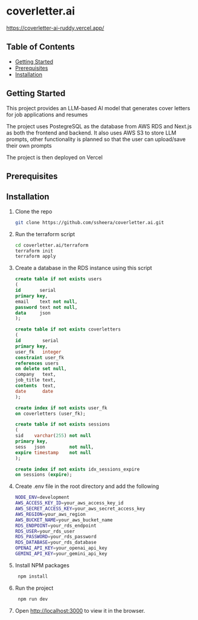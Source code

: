 # coverletter.ai
https://coverletter-ai-ruddy.vercel.app/

## Table of Contents
- [Getting Started](#getting-started)
- [Prerequisites](#prerequisites)
- [Installation](#installation)

## Getting Started
This project provides an LLM-based AI model that generates cover letters for job applications and resumes

The project uses PostegreSQL as the database from AWS RDS and Next.js as both the frontend and backend. It also uses AWS S3 to store LLM prompts, other functionality is planned so that the user can upload/save their own prompts

The project is then deployed on Vercel

## Prerequisites

## Installation
1. Clone the repo
   ```sh
   git clone https://github.com/ssheera/coverletter.ai.git
    ```
2. Run the terraform script
   ```sh
   cd coverletter.ai/terraform
   terraform init
   terraform apply
   ```
3. Create a database in the RDS instance using this script
    ```sql
    create table if not exists users
   (
   id       serial
   primary key,
   email    text not null,
   password text not null,
   data     json
   );
   
   create table if not exists coverletters
   (
   id        serial
   primary key,
   user_fk   integer
   constraint user_fk
   references users
   on delete set null,
   company   text,
   job_title text,
   contents  text,
   date      date
   );
   
   create index if not exists user_fk
   on coverletters (user_fk);
   
   create table if not exists sessions
   (
   sid    varchar(255) not null
   primary key,
   sess   json         not null,
   expire timestamp    not null
   );
   
   create index if not exists idx_sessions_expire
   on sessions (expire);

   ```
4. Create .env file in the root directory and add the following
   ```sh
   NODE_ENV=development
   AWS_ACCESS_KEY_ID=your_aws_access_key_id
   AWS_SECRET_ACCESS_KEY=your_aws_secret_access_key
   AWS_REGION=your_aws_region
   AWS_BUCKET_NAME=your_aws_bucket_name
   RDS_ENDPOINT=your_rds_endpoint
   RDS_USER=your_rds_user
   RDS_PASSWORD=your_rds_password
   RDS_DATABASE=your_rds_database
   OPENAI_API_KEY=your_openai_api_key
   GEMINI_API_KEY=your_gemini_api_key
   ```
5. Install NPM packages
   ```sh
    npm install
    ```
6. Run the project
    ```sh
     npm run dev
     ```
7. Open [http://localhost:3000](http://localhost:3000) to view it in the browser.